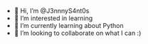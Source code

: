 - 👋 Hi, I’m @J3nnnyS4nt0s
- 👀 I’m interested in learning
- 🌱 I’m currently learning about Python
- 💞️ I’m looking to collaborate on what I can :)

<!---
J3nnnyS4nt0s/J3nnnyS4nt0s is a ✨ special ✨ repository because its `README.md` (this file) appears on your GitHub profile.
You can click the Preview link to take a look at your changes.
--->
